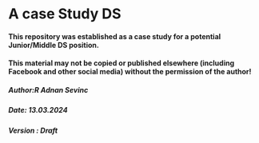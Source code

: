 # A case Study DS

#### This repository was established as a case study for a potential Junior/Middle DS position.
#### This material may not be copied or published elsewhere (including Facebook and other social media) without the permission of the author!

##### Author:R Adnan Sevinc

##### Date: 13.03.2024

##### Version : Draft

